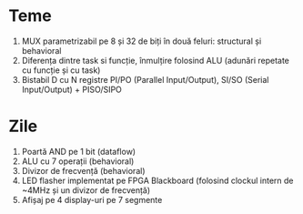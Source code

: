 # Teme  
1. MUX parametrizabil pe 8 și 32 de biți în două feluri: structural și behavioral
2. Diferența dintre task si funcție, înmulțire folosind ALU (adunări repetate cu funcție și cu task)
3. Bistabil D cu N registre PI/PO (Parallel Input/Output), SI/SO (Serial Input/Output) + PISO/SIPO

# Zile  
1. Poartă AND pe 1 bit (dataflow)
2. ALU cu 7 operații (behavioral)
3. Divizor de frecvență (behavioral)
4. LED flasher implementat pe FPGA Blackboard (folosind clockul intern de ~4MHz și un divizor de frecvență)
5. Afișaj pe 4 display-uri pe 7 segmente
